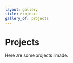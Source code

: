 ```yaml
---
layout: gallery
title: Projects
gallery_of: projects
---
```


# Projects

Here are some projects I made.
